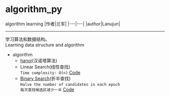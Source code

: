 # algorithm_py
algorithm learning
|作者|兰军|
|---|---|
|author|Lanujun|
****

学习算法和数据结构。  
Learning data structure and algorithm

* algorithm
    * [hanoi](https://github.com/conglanjun/algorithm_py/blob/master/algorithm_learning/hanoi.md)(汉诺塔算法)  
    * Linear Search(线性查找)  
        `Time complexity: O(n)`
        [Code](https://github.com/conglanjun/algorithm_py/blob/master/algorithm_learning/search.py)
    * [Binary Search](https://github.com/conglanjun/algorithm_py/blob/master/algorithm_learning/search.md)(折半查找)  
        `Halve the number of candidates in each epoch`  
        `每次查找候选区减少一半`
        [Code]((https://github.com/conglanjun/algorithm_py/blob/master/algorithm_learning/search.py))
